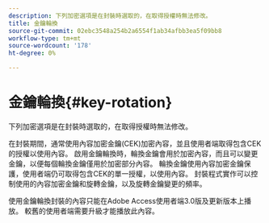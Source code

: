 ```yaml
---
description: 下列加密選項是在封裝時選取的，在取得授權時無法修改。
title: 金鑰輪換
source-git-commit: 02ebc3548a254b2a6554f1ab34afbb3ea5f09bb8
workflow-type: tm+mt
source-wordcount: '178'
ht-degree: 0%

---
```


# 金鑰輪換{#key-rotation}

下列加密選項是在封裝時選取的，在取得授權時無法修改。

在封裝期間，通常使用內容加密金鑰(CEK)加密內容，並且使用者端取得包含CEK的授權以使用內容。 啟用金鑰輪換時，輪換金鑰會用於加密內容，而且可以變更金鑰，以便每個輪換金鑰僅用於加密部分內容。 輪換金鑰使用內容加密金鑰保護，使用者端仍可取得包含CEK的單一授權，以使用內容。 封裝程式實作可以控制使用的內容加密金鑰和旋轉金鑰，以及旋轉金鑰變更的頻率。

使用金鑰輪換封裝的內容只能在Adobe Access使用者端3.0版及更新版本上播放。 較舊的使用者端需要升級才能播放此內容。
